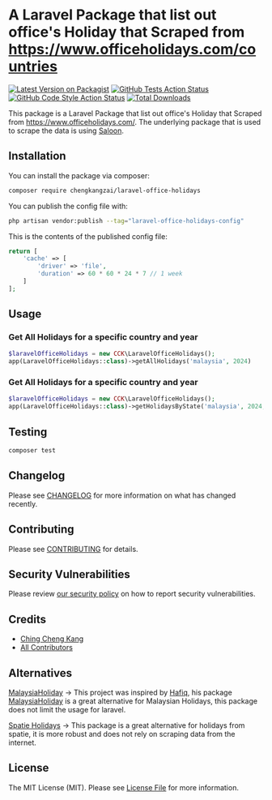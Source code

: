# A Laravel Package that list out office's Holiday that Scraped from https://www.officeholidays.com/countries

[![Latest Version on Packagist](https://img.shields.io/packagist/v/chengkangzai/laravel-office-holidays.svg?style=flat-square)](https://packagist.org/packages/chengkangzai/laravel-office-holidays)
[![GitHub Tests Action Status](https://img.shields.io/github/actions/workflow/status/chengkangzai/laravel-office-holidays/run-tests.yml?branch=main&label=tests&style=flat-square)](https://github.com/chengkangzai/laravel-office-holidays/actions?query=workflow%3Arun-tests+branch%3Amain)
[![GitHub Code Style Action Status](https://img.shields.io/github/actions/workflow/status/chengkangzai/laravel-office-holidays/fix-php-code-style-issues.yml?branch=main&label=code%20style&style=flat-square)](https://github.com/chengkangzai/laravel-office-holidays/actions?query=workflow%3A"Fix+PHP+code+style+issues"+branch%3Amain)
[![Total Downloads](https://img.shields.io/packagist/dt/chengkangzai/laravel-office-holidays.svg?style=flat-square)](https://packagist.org/packages/chengkangzai/laravel-office-holidays)

This package is a Laravel Package that list out office's Holiday that Scraped from https://www.officeholidays.com/.
The underlying package that is used to scrape the data is using [Saloon](https://docs.saloon.dev/).


## Installation

You can install the package via composer:

```bash
composer require chengkangzai/laravel-office-holidays
```

You can publish the config file with:

```bash
php artisan vendor:publish --tag="laravel-office-holidays-config"
```

This is the contents of the published config file:

```php
return [
    'cache' => [
        'driver' => 'file',
        'duration' => 60 * 60 * 24 * 7 // 1 week
    ]
];
```

## Usage

### Get All Holidays for a specific country and year

```php
$laravelOfficeHolidays = new CCK\LaravelOfficeHolidays();
app(LaravelOfficeHolidays::class)->getAllHolidays('malaysia', 2024)
```

### Get All Holidays for a specific country and year
```php
$laravelOfficeHolidays = new CCK\LaravelOfficeHolidays();
app(LaravelOfficeHolidays::class)->getHolidaysByState('malaysia', 2024, 'johor')
```

## Testing

```bash
composer test
```

## Changelog

Please see [CHANGELOG](CHANGELOG.md) for more information on what has changed recently.

## Contributing

Please see [CONTRIBUTING](CONTRIBUTING.md) for details.

## Security Vulnerabilities

Please review [our security policy](../../security/policy) on how to report security vulnerabilities.

## Credits

- [Ching Cheng Kang](https://github.com/chengkangzai)
- [All Contributors](../../contributors)

## Alternatives
[MalaysiaHoliday](https://github.com/afiqiqmal/MalaysiaHoliday) -> This project was inspired by [Hafiq](https://github.com/afiqiqmal), his package [MalaysiaHoliday](https://github.com/afiqiqmal/MalaysiaHoliday) is a great alternative for Malaysian Holidays, this package does not limit the usage for laravel.

[Spatie Holidays](https://github.com/spatie/holidays) -> This package is a great alternative for holidays from spatie, it is more robust and does not rely on scraping data from the internet.

## License

The MIT License (MIT). Please see [License File](LICENSE.md) for more information.
